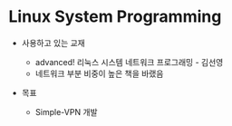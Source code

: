# Linux System Programming

* 사용하고 있는 교재
    * advanced! 리눅스 시스템 네트워크 프로그래밍 - 김선영 
    * 네트워크 부분 비중이 높은 책을 바랬음

* 목표 
    * Simple-VPN 개발
